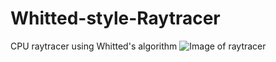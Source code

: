 # Whitted-style-Raytracer
CPU raytracer using Whitted's algorithm
![Image of raytracer](https://imgur.com/V6dGisW)
